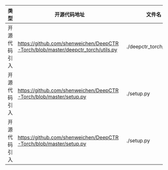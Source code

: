 | 类型         | 开源代码地址                                                                    | 文件名                   | 公网IP地址/公网URL地址/域名/邮箱地址              | 用途说明                         |
| ------------ | ------------------------------------------------------------------------------- | ------------------------ | ------------------------------------------------- | -------------------------------- |
| 开源代码引入 | https://github.com/shenweichen/DeepCTR-Torch/blob/master/deepctr_torch/utils.py | ./deepctr_torch/utils.py | https://pypi.python.org/pypi/deepctr-torch/json   | 使用json获取pypi上的包的版本     |
| 开源代码引入 | https://github.com/shenweichen/DeepCTR-Torch/blob/master/setup.py               | ./setup.py               | https://github.com/shenweichen/deepctr-torch      | setuptools的url配置选项          |
| 开源代码引入 | https://github.com/shenweichen/DeepCTR-Torch/blob/master/setup.py               | ./setup.py               | https://github.com/shenweichen/deepctr-torch/tags | setuptools的download_url配置选项 |
